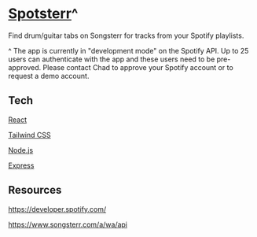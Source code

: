# [Spotsterr](https://spotsterr.herokuapp.com/)^

Find drum/guitar tabs on Songsterr for tracks from your Spotify playlists.

^ The app is currently in "development mode" on the Spotify API. Up to 25 users can authenticate with the app and these users need to be pre-approved. Please contact Chad to approve your Spotify account or to request a demo account.

## Tech

[React](https://reactjs.org/)

[Tailwind CSS](https://tailwindcss.com/)

[Node.js](https://nodejs.org/en/)

[Express](https://expressjs.com/)

## Resources

https://developer.spotify.com/

https://www.songsterr.com/a/wa/api
